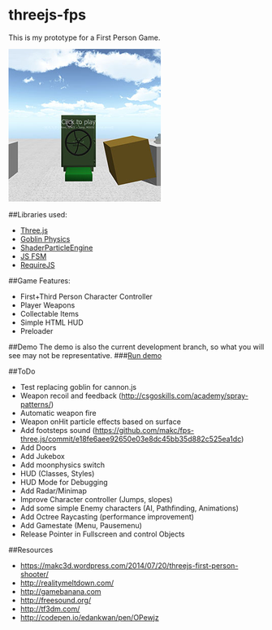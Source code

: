 # threejs-fps
This is my prototype for a First Person Game.

![demoscene](/ogimage.jpg)

##Libraries used:
- [Three.js](https://github.com/mrdoob/three.js/)
- [Goblin Physics](https://github.com/chandlerprall/GoblinPhysics)
- [ShaderParticleEngine](https://github.com/squarefeet/ShaderParticleEngine)
- [JS FSM](https://github.com/jakesgordon/javascript-state-machine)
- [RequireJS](https://github.com/requirejs/requirejs)

##Game Features:
- First+Third Person Character Controller
- Player Weapons
- Collectable Items
- Simple HTML HUD
- Preloader

##Demo
The demo is also the current development branch, so what you will see may not be representative.
###[Run demo](https://weiserhei.github.io/threejs-fps/)

##ToDo
- Test replacing goblin for cannon.js
- Weapon recoil and feedback (http://csgoskills.com/academy/spray-patterns/)
- Automatic weapon fire
- Weapon onHit particle effects based on surface
- Add footsteps sound (https://github.com/makc/fps-three.js/commit/e18fe6aee92650e03e8dc45bb35d882c525ea1dc)
- Add Doors
- Add Jukebox
- Add moonphysics switch
- HUD (Classes, Styles)
- HUD Mode for Debugging
- Add Radar/Minimap
- Improve Character controller (Jumps, slopes)
- Add some simple Enemy characters (AI, Pathfinding, Animations)
- Add Octree Raycasting (performance improvement)
- Add Gamestate (Menu, Pausemenu)
- Release Pointer in Fullscreen and control Objects

##Resources
- https://makc3d.wordpress.com/2014/07/20/threejs-first-person-shooter/
- http://realitymeltdown.com/
- http://gamebanana.com
- http://freesound.org/
- http://tf3dm.com/
- http://codepen.io/edankwan/pen/OPewjz
